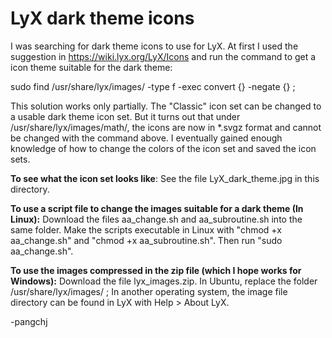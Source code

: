 # LyX dark theme icons

I was searching for dark theme icons to use for LyX. At first I used the suggestion in https://wiki.lyx.org/LyX/Icons and run the command to get a icon theme suitable for the dark theme:

sudo find /usr/share/lyx/images/ -type f -exec convert {} -negate {} ;

This solution works only partially. The "Classic" icon set can be changed to a usable dark theme icon set. But it turns out that under /usr/share/lyx/images/math/, the icons are now in *.svgz format and cannot be changed with the command above. I eventually gained enough knowledge of how to change the colors of the icon set and saved the icon sets.

**To see what the icon set looks like**: See the file LyX_dark_theme.jpg in this directory.

**To use a script file to change the images suitable for a dark theme (In Linux):** Download the files aa_change.sh and aa_subroutine.sh into the same folder. Make the scripts executable in Linux with "chmod +x aa_change.sh" and "chmod +x aa_subroutine.sh". Then run "sudo aa_change.sh".

**To use the images compressed in the zip file (which I hope works for Windows):** Download the file lyx_images.zip. In Ubuntu, replace the folder /usr/share/lyx/images/ ; In another operating system, the image file directory can be found in LyX with Help > About LyX. 

-pangchj

